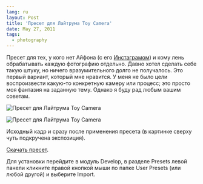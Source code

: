 ```yaml
---
lang: ru
layout: Post
title: 'Пресет для Лайтрума Toy Camera'
date: May 27, 2011
tags:
  - photography
---
```


Пресет для тех, у кого нет Айфона (с его [Инстаграмом](http://instagram.com/)) и кому лень обрабатывать каждую фотографию отдельно. Давно хотел сделать себе такую штуку, но ничего вразумительного долго не получалось. Это первый вариант, который мне нравится. У меня не было цели воспроизвести какую-то конкретную камеру или процесс; это просто моя фантазия на заданную тему. Однако я буду рад любым вашим советам.

![Пресет для Лайтрума Toy Camera](http://wow.sapegin.me/0G3a0N173y1P/2011-05-09-5D-4005-Artem-Sapegin.jpg)

<!--more-->

![Пресет для Лайтрума Toy Camera](http://wow.sapegin.me/073J380S0S2V/Toy-Camera-Lightroom-Preset.jpg)

Исходный кадр и сразу после применения пресета (в картинке сверху чуть подкручена экспозиция).

[Скачать пресет](http://wow.sapegin.me/2j1i1W2j1p40/Toy%20Camera.lrtemplate "Пресет для Лайтрума Toy Camera").

Для установки перейдите в модуль Develop, в разделе Presets левой панели кликните правой кнопкой мыши по папке User Presets (или любой другой) и выберите Import.
